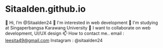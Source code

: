 # Sitaalden.github.io
👋 Hi, I’m @Sitaalden24
👀 I'm interested in web development
🌱 I'm studying at Singaperbangsa Karawang University
💞️ I want to collaborate on web development, UI/UX design
📫 How to contact me.. email : leesita49@gmail.com Instagram : @sitaalden24
